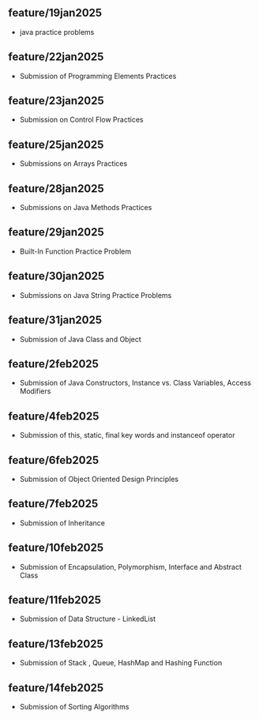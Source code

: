 ## feature/19jan2025
- java practice problems
## feature/22jan2025 
- Submission of Programming Elements Practices
## feature/23jan2025
- Submission on Control Flow Practices
## feature/25jan2025
- Submissions on Arrays Practices
## feature/28jan2025 
- Submissions on Java Methods Practices
## feature/29jan2025
- Built-In Function Practice Problem
## feature/30jan2025
- Submissions on Java String Practice Problems
## feature/31jan2025
- Submission of Java Class and Object
## feature/2feb2025
- Submission of Java Constructors, Instance vs. Class Variables, Access Modifiers
## feature/4feb2025
- Submission of this, static, final key words and instanceof operator
## feature/6feb2025
- Submission of Object Oriented Design Principles
## feature/7feb2025
- Submission of Inheritance
## feature/10feb2025
- Submission of Encapsulation, Polymorphism, Interface and Abstract Class
## feature/11feb2025
- Submission of Data Structure - LinkedList
## feature/13feb2025
- Submission of Stack , Queue, HashMap and Hashing Function
## feature/14feb2025
- Submission of Sorting Algorithms
